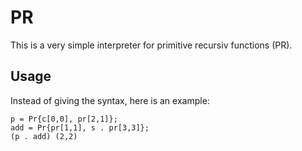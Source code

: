 # PR
This is a very simple interpreter for primitive recursiv functions (PR). 

## Usage
Instead of giving the syntax, here is an example:
```
p = Pr{c[0,0], pr[2,1]};
add = Pr{pr[1,1], s . pr[3,3]};
(p . add) (2,2)
```